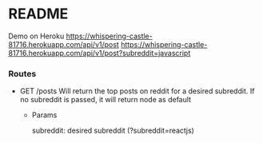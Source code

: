 # README

Demo on Heroku
https://whispering-castle-81716.herokuapp.com/api/v1/post
https://whispering-castle-81716.herokuapp.com/api/v1/post?subreddit=javascript

### Routes

- GET /posts
  Will return the top posts on reddit for a desired subreddit. If no subreddit is passed, it will return node as default
  - Params
    
    subreddit: desired subreddit (?subreddit=reactjs)

